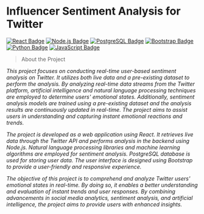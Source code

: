 # Influencer Sentiment Analysis for Twitter 
[![React Badge](https://img.shields.io/badge/-React-61DAFB?style=flat-square&labelColor=000&logo=React&logoColor=white&link=link)](link) 
[![Node.js Badge](https://img.shields.io/badge/-Node.js-339933?style=flat-square&labelColor=339933&logo=Node.js&logoColor=white&link=link)](link) 
[![PostgreSQL Badge](https://img.shields.io/badge/-PostgreSQL-336791?style=flat-square&labelColor=336791&logo=PostgreSQL&logoColor=white&link=link)](link) 
[![Bootstrap Badge](https://img.shields.io/badge/-Bootstrap-563D7C?style=flat-square&labelColor=563D7C&logo=Bootstrap&logoColor=white&link=link)](link)
[![Python Badge](https://img.shields.io/badge/-Python-3776AB?style=flat-square&labelColor=3776AB&logo=Python&logoColor=white&link=link)](link)
[![JavaScript Badge](https://img.shields.io/badge/-JavaScript-F7DF1E?style=flat-square&labelColor=F7DF1E&logo=JavaScript&logoColor=white&link=link)](link)

> About the Project

<i>This project focuses on conducting real-time user-based sentiment analysis on Twitter. 
It utilizes both live data and a pre-existing dataset to perform the analysis. 
By analyzing real-time data streams from the Twitter platform, artificial intelligence and natural language processing techniques are employed to determine users' emotional states. 
Additionally, sentiment analysis models are trained using a pre-existing dataset and the analysis results are continuously updated in real-time. The project aims to assist users in understanding and capturing instant emotional reactions and trends.</i>

<i>The project is developed as a web application using React. 
It retrieves live data through the Twitter API and performs analysis in the backend using Node.js. Natural language processing libraries and machine learning algorithms are employed for sentiment analysis. PostgreSQL database is used for storing user data. 
The user interface is designed using Bootstrap to provide a user-friendly and responsive experience.</i>

<i>The objective of this project is to comprehend and analyze Twitter users' emotional states in real-time.
 By doing so, it enables a better understanding and evaluation of instant trends and user responses. 
By combining advancements in social media analytics, sentiment analysis, and artificial intelligence, the project aims to provide users with enhanced insights.</i>

